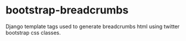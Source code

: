bootstrap-breadcrumbs
=====================

Django template tags used to generate breadcrumbs html using twitter bootstrap css classes.